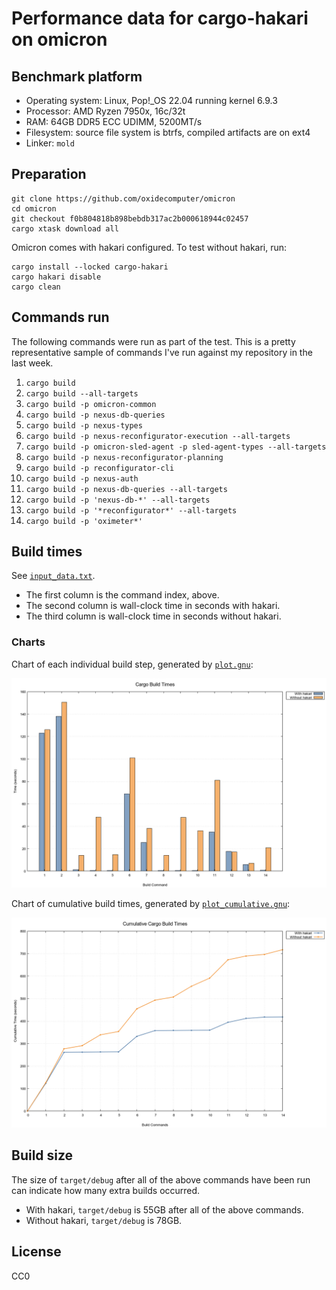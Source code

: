 # Performance data for cargo-hakari on omicron

## Benchmark platform

- Operating system: Linux, Pop!\_OS 22.04 running kernel 6.9.3
- Processor: AMD Ryzen 7950x, 16c/32t
- RAM: 64GB DDR5 ECC UDIMM, 5200MT/s
- Filesystem: source file system is btrfs, compiled artifacts are on ext4
- Linker: `mold`

## Preparation

```
git clone https://github.com/oxidecomputer/omicron
cd omicron
git checkout f0b804818b898bebdb317ac2b000618944c02457
cargo xtask download all
```

Omicron comes with hakari configured. To test without hakari, run:

```
cargo install --locked cargo-hakari
cargo hakari disable
cargo clean
```

## Commands run

The following commands were run as part of the test. This is a pretty representative sample of commands I've run against my repository in the last week.

1. `cargo build`
2. `cargo build --all-targets`
3. `cargo build -p omicron-common`
4. `cargo build -p nexus-db-queries`
5. `cargo build -p nexus-types`
6. `cargo build -p nexus-reconfigurator-execution --all-targets`
7. `cargo build -p omicron-sled-agent -p sled-agent-types --all-targets`
8. `cargo build -p nexus-reconfigurator-planning`
9. `cargo build -p reconfigurator-cli`
10. `cargo build -p nexus-auth`
11. `cargo build -p nexus-db-queries --all-targets`
12. `cargo build -p 'nexus-db-*' --all-targets`
13. `cargo build -p '*reconfigurator*' --all-targets`
14. `cargo build -p 'oximeter*'`

## Build times

See [`input_data.txt`](input_data.txt).

- The first column is the command index, above.
- The second column is wall-clock time in seconds with hakari.
- The third column is wall-clock time in seconds without hakari.

### Charts

Chart of each individual build step, generated by [`plot.gnu`](plot.gnu):

![](build_times.png "Build times")

Chart of cumulative build times, generated by [`plot_cumulative.gnu`](plot_cumulative.gnu):

![](cumulative.png "Cumulative build times")

## Build size

The size of `target/debug` after all of the above commands have been run can indicate how many extra builds occurred.

* With hakari, `target/debug` is 55GB after all of the above commands.
* Without hakari, `target/debug` is 78GB.

## License

CC0
